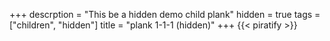 +++
descrption = "This be a hidden demo child plank"
hidden = true
tags = ["children", "hidden"]
title = "plank 1-1-1 (hidden)"
+++
{{< piratify >}}